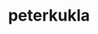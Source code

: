 ---
title: 'peterkukla'
first_name: 'Peter'
last_name: 'Kukla'
org_title: 'Events Educator'
organization: 'Oregon Museum of Science and Industry'
state: 'OR'
email: 'PKukla@omsi.edu'
phone: ''
chair: 
active: true
assignee: 'peterkukla'

---